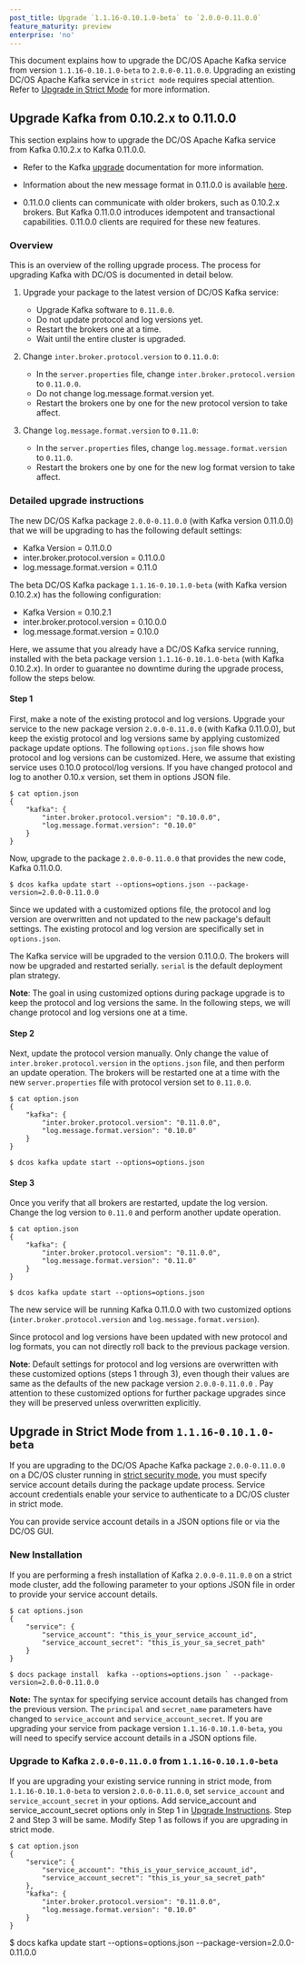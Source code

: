 ```yaml
---
post_title: Upgrade `1.1.16-0.10.1.0-beta` to `2.0.0-0.11.0.0`
feature_maturity: preview
enterprise: 'no'
---
```


This document explains how to upgrade the DC/OS Apache Kafka service from version `1.1.16-0.10.1.0-beta` to `2.0.0-0.11.0.0`. Upgrading an existing DC/OS Apache Kafka service in `strict mode` requires special attention. Refer to [Upgrade in Strict Mode](#upgrade-in-strict-mode) for more information.

##  Upgrade Kafka from 0.10.2.x to 0.11.0.0


This section explains how to upgrade the DC/OS Apache Kafka service from Kafka 0.10.2.x to Kafka 0.11.0.0.

- Refer to the Kafka [upgrade](https://kafka.apache.org/documentation/#upgrade) documentation for more information.

- Information about the new message format in 0.11.0.0 is available [here](https://kafka.apache.org/documentation/#upgrade_11_message_format).

- 0.11.0.0 clients can communicate with older brokers, such as 0.10.2.x brokers. But Kafka 0.11.0.0 introduces idempotent and transactional capabilities. 0.11.0.0 clients are required for these new features. 

### Overview

This is an overview of the rolling upgrade process. The process for upgrading Kafka with DC/OS is documented in detail below.

1. Upgrade your package to the latest version of DC/OS Kafka service:
   * Upgrade Kafka software to `0.11.0.0`.
   * Do not update protocol and log versions yet.
   * Restart the brokers one at a time.    
   * Wait until the entire cluster is upgraded.

2. Change `inter.broker.protocol.version` to `0.11.0.0`:
   * In the `server.properties` file, change `inter.broker.protocol.version` to `0.11.0.0`.
   * Do not change log.message.format.version yet.
   * Restart the brokers one by one for the new protocol version to take affect.

3. Change `log.message.format.version` to `0.11.0`:
   * In the `server.properties` files, change `log.message.format.version` to `0.11.0`.
   * Restart the brokers one by one for the new log format version to take affect.

### Detailed upgrade instructions

The new DC/OS Kafka package `2.0.0-0.11.0.0` (with Kafka version 0.11.0.0) that we will be upgrading to has the following default settings:

* Kafka Version = 0.11.0.0
* inter.broker.protocol.version = 0.11.0.0
* log.message.format.version = 0.11.0

The beta DC/OS Kafka package `1.1.16-0.10.1.0-beta` (with Kafka version 0.10.2.x) has the following configuration:

* Kafka Version = 0.10.2.1
* inter.broker.protocol.version = 0.10.0.0
* log.message.format.version = 0.10.0


Here, we assume that you already have a DC/OS Kafka service running, installed with the beta package version `1.1.16-0.10.1.0-beta` (with Kafka 0.10.2.x). In order to guarantee no downtime during the upgrade process, follow the steps below.  

#### Step 1

First, make a note of the existing protocol and log versions. Upgrade your service to the new package version `2.0.0-0.11.0.0` (with Kafka 0.11.0.0), but keep the existig protocol and log versions same by applying customized package update options. The following `options.json` file shows how protocol and log versions can be customized. Here, we assume that existing service uses 0.10.0 protocol/log versions. If you have changed protocol and log to another 0.10.x version, set them in options JSON file.
   
    $ cat option.json
    {
        "kafka": {
            "inter.broker.protocol.version": "0.10.0.0",
            "log.message.format.version": "0.10.0"
        }
    }

Now, upgrade to the package `2.0.0-0.11.0.0` that provides the new code, Kafka 0.11.0.0. 

    $ dcos kafka update start --options=options.json --package-version=2.0.0-0.11.0.0

Since we updated with a customized options file, the protocol and log version are overwritten and not updated to the new package's default settings. The existing protocol and log version are specifically set in `options.json`. 

The Kafka service will be upgraded to the version 0.11.0.0. The brokers will now be upgraded and restarted serially. `serial` is the default deployment plan strategy.

**Note**: The goal in using customized options during package upgrade is to keep the protocol and log versions the same. In the following steps, we will change protocol and log versions one at a time.

#### Step 2

Next, update the protocol version manually. Only change the value of `inter.broker.protocol.version` in the `options.json` file, and then perform an update operation. The brokers will be restarted one at a time with the new `server.properties` file with protocol version set to `0.11.0.0`. 
    
    $ cat option.json
    {
        "kafka": {
            "inter.broker.protocol.version": "0.11.0.0",
            "log.message.format.version": "0.10.0"
        }
    }
    
    $ dcos kafka update start --options=options.json 
    
#### Step 3    
    
Once you verify that all brokers are restarted, update the log version. Change the log version to `0.11.0` and perform another update operation. 
     
    $ cat option.json
    {
        "kafka": {
            "inter.broker.protocol.version": "0.11.0.0",
            "log.message.format.version": "0.11.0"
        }
    }
     
    $ dcos kafka update start --options=options.json 
    
The new service will be running Kafka 0.11.0.0 with two customized options (`inter.broker.protocol.version` and `log.message.format.version`). 

Since protocol and log versions have been updated with new protocol and log formats, you can not directly roll back to the previous package version.

**Note**: Default settings for protocol and log versions are overwritten with these customized options (steps 1 through 3), even though  their values are same as the defaults of the new package version `2.0.0-0.11.0.0` . Pay attention to these customized options for further package upgrades since they will be preserved unless overwritten explicitly.

    
##  Upgrade in Strict Mode from `1.1.16-0.10.1.0-beta`

If you are upgrading to the DC/OS Apache Kafka package `2.0.0-0.11.0.0`  on a DC/OS cluster running in [strict security mode](https://docs.mesosphere.com/1.9/security/#security-modes), you must specify service account details during the package update process. Service account credentials enable your service to authenticate to a DC/OS cluster in strict mode.


You can provide service account details in a JSON options file or via the DC/OS GUI.

### New Installation

If you are performing a fresh installation of Kafka `2.0.0-0.11.0.0` on a strict mode cluster, add the following parameter to your options JSON file in order to  provide your service account details.


    $ cat options.json
    {
        "service": {
            "service_account": "this_is_your_service_account_id",
            "service_account_secret": "this_is_your_sa_secret_path"
        }
    }

    $ docs package install  kafka --options=options.json ` --package-version=2.0.0-0.11.0.0

**Note:** The syntax for specifying service account details has changed from the previous version. The `principal` and `secret_name` parameters have changed to `service_account` and `service_account_secret`. If you are upgrading your service from package version `1.1.16-0.10.1.0-beta`, you will need to specify service account details in a JSON options file.


### Upgrade to Kafka `2.0.0-0.11.0.0` from `1.1.16-0.10.1.0-beta`

If you are upgrading your existing service running in strict mode, from `1.1.16-0.10.1.0-beta` to version `2.0.0-0.11.0.0`, set `service_account` and `service_account_secret` in your options.  Add service_account and service_account_secret options only in Step 1 in [Upgrade Instructions](#upgrade-kafka-from-0.10.2.x-to-0.11.0.0
). Step 2 and Step 3 will be same. Modify Step 1 as follows if you are upgrading in strict mode.
 

    $ cat option.json
    {
        "service": {
            "service_account": "this_is_your_service_account_id",
            "service_account_secret": "this_is_your_sa_secret_path"
        },
        "kafka": {
            "inter.broker.protocol.version": "0.11.0.0",
            "log.message.format.version": "0.10.0"
        }
    }
       
   $ docs kafka update start  --options=options.json --package-version=2.0.0-0.11.0.0
